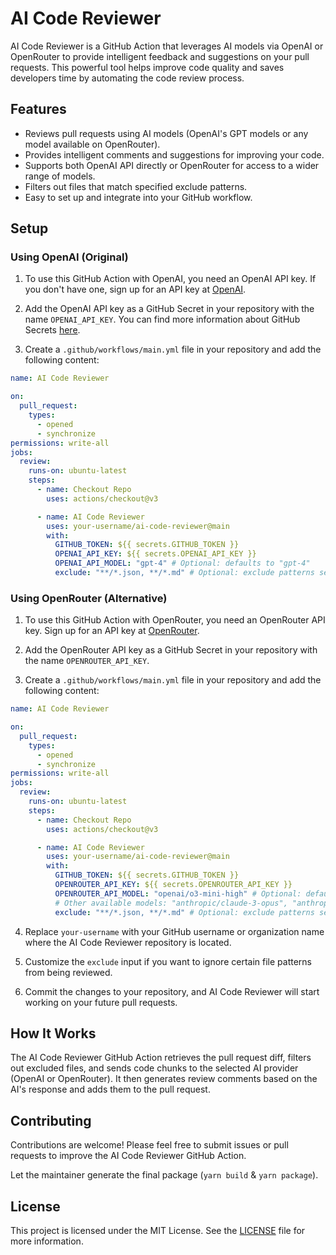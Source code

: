 # AI Code Reviewer

AI Code Reviewer is a GitHub Action that leverages AI models via OpenAI or OpenRouter to provide intelligent feedback and suggestions on
your pull requests. This powerful tool helps improve code quality and saves developers time by automating the code
review process.

## Features

- Reviews pull requests using AI models (OpenAI's GPT models or any model available on OpenRouter).
- Provides intelligent comments and suggestions for improving your code.
- Supports both OpenAI API directly or OpenRouter for access to a wider range of models.
- Filters out files that match specified exclude patterns.
- Easy to set up and integrate into your GitHub workflow.

## Setup

### Using OpenAI (Original)

1. To use this GitHub Action with OpenAI, you need an OpenAI API key. If you don't have one, sign up for an API key
   at [OpenAI](https://beta.openai.com/signup).

2. Add the OpenAI API key as a GitHub Secret in your repository with the name `OPENAI_API_KEY`. You can find more
   information about GitHub Secrets [here](https://docs.github.com/en/actions/reference/encrypted-secrets).

3. Create a `.github/workflows/main.yml` file in your repository and add the following content:

```yaml
name: AI Code Reviewer

on:
  pull_request:
    types:
      - opened
      - synchronize
permissions: write-all
jobs:
  review:
    runs-on: ubuntu-latest
    steps:
      - name: Checkout Repo
        uses: actions/checkout@v3

      - name: AI Code Reviewer
        uses: your-username/ai-code-reviewer@main
        with:
          GITHUB_TOKEN: ${{ secrets.GITHUB_TOKEN }}
          OPENAI_API_KEY: ${{ secrets.OPENAI_API_KEY }}
          OPENAI_API_MODEL: "gpt-4" # Optional: defaults to "gpt-4"
          exclude: "**/*.json, **/*.md" # Optional: exclude patterns separated by commas
```

### Using OpenRouter (Alternative)

1. To use this GitHub Action with OpenRouter, you need an OpenRouter API key. Sign up for an API key
   at [OpenRouter](https://openrouter.ai/).

2. Add the OpenRouter API key as a GitHub Secret in your repository with the name `OPENROUTER_API_KEY`.

3. Create a `.github/workflows/main.yml` file in your repository and add the following content:

```yaml
name: AI Code Reviewer

on:
  pull_request:
    types:
      - opened
      - synchronize
permissions: write-all
jobs:
  review:
    runs-on: ubuntu-latest
    steps:
      - name: Checkout Repo
        uses: actions/checkout@v3

      - name: AI Code Reviewer
        uses: your-username/ai-code-reviewer@main
        with:
          GITHUB_TOKEN: ${{ secrets.GITHUB_TOKEN }}
          OPENROUTER_API_KEY: ${{ secrets.OPENROUTER_API_KEY }}
          OPENROUTER_API_MODEL: "openai/o3-mini-high" # Optional: defaults to "openai/o3-mini-high"
          # Other available models: "anthropic/claude-3-opus", "anthropic/claude-3-sonnet", "google/gemini-1.0-pro", etc.
          exclude: "**/*.json, **/*.md" # Optional: exclude patterns separated by commas
```

4. Replace `your-username` with your GitHub username or organization name where the AI Code Reviewer repository is
   located.

5. Customize the `exclude` input if you want to ignore certain file patterns from being reviewed.

6. Commit the changes to your repository, and AI Code Reviewer will start working on your future pull requests.

## How It Works

The AI Code Reviewer GitHub Action retrieves the pull request diff, filters out excluded files, and sends code chunks to
the selected AI provider (OpenAI or OpenRouter). It then generates review comments based on the AI's response and adds them to the pull request.

## Contributing

Contributions are welcome! Please feel free to submit issues or pull requests to improve the AI Code Reviewer GitHub
Action.

Let the maintainer generate the final package (`yarn build` & `yarn package`).

## License

This project is licensed under the MIT License. See the [LICENSE](LICENSE) file for more information.
